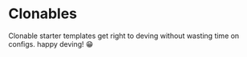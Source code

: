 # Clonables
Clonable starter templates
get right to deving without wasting time on configs.
happy deving! 😁
